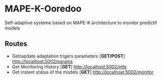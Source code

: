 # MAPE-K-Ooredoo
Self-adaptive systeme based on MAPE-K architecture to monitor predictif models

## Routes

- Get/update adaptation trigers parameters [**GET/POST**] [http://localhost:5002/params](http://localhost:5002/params)
- Get Monitoring History [**GET**] [http://localhost:5002/info](http://localhost:5002/info)
- Get instent status of the models [**GET**] [http://localhost:5002/monitor](http://localhost:5002/monitor)
